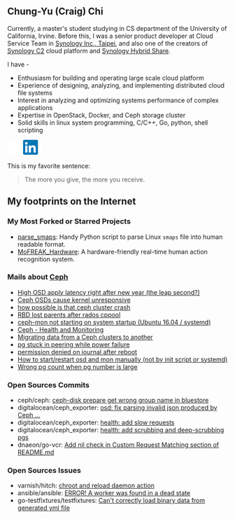 ## Chung-Yu (Craig) Chi

Currently, a master's student studying in CS department of the University of California, Irvine. Before this, I was a senior product developer at Cloud Service Team in [Synology Inc., Taipei](https://www.synology.com/en-global), and also one of the creators of [Synology C2](https://c2.synology.com/en-us) cloud platform and [Synology Hybrid Share](https://www.servethehome.com/synology-outlines-2020-strategy-in-nyc/#attachment_37917).

I have -

- Enthusiasm for building and operating large scale cloud platform
- Experience of designing, analyzing, and implementing distributed cloud file systems
- Interest in analyzing and optimizing systems performance of complex applications
- Expertise in OpenStack, Docker, and Ceph storage cluster
- Solid skills in linux system programming, C/C++, Go, python, shell scripting

[![Github](logo/GitHub-Mark-Light-32px.png)](https://github.com/craig08)
[![LinkedIn](logo/In-2CRev-34px-R.png)](https://www.linkedin.com/in/chungyuchi/)

This is my favorite sentence:

> The more you give, the more you receive.

## My footprints on the Internet

### My Most Forked or Starred Projects

- [parse_smaps](https://github.com/craig08/parse_smaps): Handy Python script to parse Linux `smaps` file into human readable format.
- [MoFREAK_Hardware](https://github.com/craig08/MoFREAK_Hardware): A hardware-friendly real-time human action recognition system.

### Mails about [Ceph](https://ceph.com/)

- [High OSD apply latency right after new year (the leap second?)](https://ceph-users.ceph.narkive.com/mcdm0utr/high-osd-apply-latency-right-after-new-year-the-leap-second)
- [Ceph OSDs cause kernel unresponsive](https://www.mail-archive.com/ceph-users@lists.ceph.com/msg34072.html)
- [how possible is that ceph cluster crash](http://lists.ceph.com/pipermail/ceph-users-ceph.com/2016-November/014459.html)
- [RBD lost parents after rados cppool](https://ceph-users.ceph.narkive.com/88v7Zjx7/rbd-lost-parents-after-rados-cppool)
- [ceph-mon not starting on system startup (Ubuntu 16.04 / systemd)](https://www.spinics.net/lists/ceph-users/msg32395.html)
- [Ceph - Health and Monitoring](https://www.spinics.net/lists/ceph-users/msg33462.html)
- [Migrating data from a Ceph clusters to another](http://lists.ceph.com/pipermail/ceph-users-ceph.com/2017-February/016142.html)
- [pg stuck in peering while power failure](http://lists.ceph.com/pipermail/ceph-users-ceph.com/2017-January/015576.html)
- [permission denied on journal after reboot](http://lists.ceph.com/pipermail/ceph-users-ceph.com/2017-February/016225.html)
- [How to start/restart osd and mon manually (not by init script or systemd)](http://lists.ceph.com/pipermail/ceph-users-ceph.com/2016-December/015035.html)
- [Wrong pg count when pg number is large](http://lists.ceph.com/pipermail/ceph-users-ceph.com/2016-December/014745.html)

### Open Sources Commits

- ceph/ceph: [ceph-disk prepare get wrong group name in bluestore](https://tracker.ceph.com/issues/18954)
- digitalocean/ceph_exporter: [osd: fix parsing invalid json produced by Ceph ...](https://github.com/digitalocean/ceph_exporter/commit/74439767fb9b91b4c540c9db02942099385c224f)
- digitalocean/ceph_exporter: [health: add slow requests](https://github.com/digitalocean/ceph_exporter/commit/fe7675050bbd4ecab7738b69fdc3bb4d4257fa1a)
- digitalocean/ceph_exporter: [health: add scrubbing and deep-scrubbing pgs](https://github.com/digitalocean/ceph_exporter/commit/71563b12931f9df6034acb47136698a6ff6b1627)
- dnaeon/go-vcr: [Add nil check in Custom Request Matching section of README.md](https://github.com/dnaeon/go-vcr/pull/44/commits/ea98147981e52a7dd9e7336dfff7289e73dfa731)

### Open Sources Issues

- varnish/hitch: [chroot and reload daemon action](https://github.com/varnish/hitch/issues/176)
- ansible/ansible: [ERROR! A worker was found in a dead state](https://github.com/ansible/ansible/issues/32554#issuecomment-382360908)
- go-testfixtures/testfixtures: [Can't correctly load binary data from generated yml file](https://github.com/go-testfixtures/testfixtures/issues/48)
